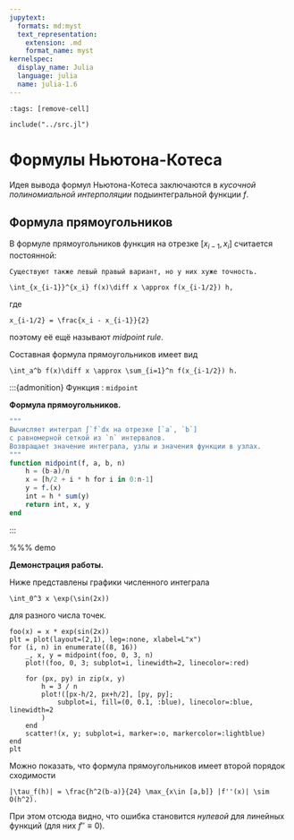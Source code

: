 ```yaml
---
jupytext:
  formats: md:myst
  text_representation:
    extension: .md
    format_name: myst
kernelspec:
  display_name: Julia
  language: julia
  name: julia-1.6
---
```


```{code-cell}
:tags: [remove-cell]

include("../src.jl")
```

# Формулы Ньютона-Котеса

Идея вывода формул Ньютона-Котеса заключаются в *кусочной полиномиальной интерполяции* подыинтегральной функции $f$.

## Формула прямоугольников

В формуле прямоугольников функция на отрезке $[x_{i-1}, x_i]$ считается постоянной:

```{margin}
Существуют также левый правый вариант, но у них хуже точность.
```
```{math}
\int_{x_{i-1}}^{x_i} f(x)\diff x \approx f(x_{i-1/2}) h,
```

где

```{math}
x_{i-1/2} = \frac{x_i - x_{i-1}}{2}
```

поэтому её ещё называют *midpoint rule*.

Составная формула прямоугольников имеет вид

```{math}
\int_a^b f(x)\diff x \approx \sum_{i=1}^n f(x_{i-1/2}) h.
```

:::{admonition} Функция : `midpoint`

**Формула прямоугольников.**

```julia
"""
Вычисляет интеграл ∫`f`dx на отрезке [`a`, `b`]
с равномерной сеткой из `n` интервалов.
Возвращает значение интеграла, узлы и значения функции в узлах.
"""
function midpoint(f, a, b, n)
    h = (b-a)/n
    x = [h/2 + i * h for i in 0:n-1]
    y = f.(x)
    int = h * sum(y)
    return int, x, y
end
```
:::

%%% demo

**Демонстрация работы.**

Ниже представлены графики численного интеграла

```{math}
\int_0^3 x \exp(\sin(2x))
```

для разного числа точек.

```{code-cell}
foo(x) = x * exp(sin(2x))
plt = plot(layout=(2,1), leg=:none, xlabel=L"x")
for (i, n) in enumerate((8, 16))
    _, x, y = midpoint(foo, 0, 3, n)
    plot!(foo, 0, 3; subplot=i, linewidth=2, linecolor=:red)

    for (px, py) in zip(x, y)
        h = 3 / n
        plot!([px-h/2, px+h/2], [py, py];
            subplot=i, fill=(0, 0.1, :blue), linecolor=:blue, linewidth=2
        )
    end
    scatter!(x, y; subplot=i, marker=:o, markercolor=:lightblue)
end
plt
```

Можно показать, что формула прямоугольников имеет второй порядок сходимости

```{math}
|\tau_f(h)| = \frac{h^2(b-a)}{24} \max_{x\in [a,b]} |f''(x)| \sim O(h^2).
```

При этом отсюда видно, что ошибка становится *нулевой* для линейных функций (для них $f'' \equiv 0$).
